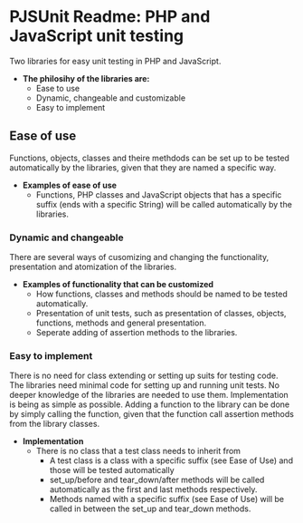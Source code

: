 # PJSUnit Readme: PHP and JavaScript unit testing
Two libraries for easy unit testing in PHP and JavaScript.
*	**The philosihy of the libraries are:**
	- Ease to use
	- Dynamic, changeable and customizable
	- Easy to implement

## Ease of use
Functions, objects, classes and theire methdods can be set up to be tested automatically by the libraries, given that they are named a specific way.
*	**Examples of ease of use**
	- Functions, PHP classes and JavaScript objects that has a specific suffix (ends with a specific String) will be called automatically by the libraries.

### Dynamic and changeable
There are several ways of cusomizing and changing the functionality, presentation and atomization of the libraries.
*	**Examples of functionality that can be customized**
	- How functions, classes and methods should be named to be tested automatically.
	- Presentation of unit tests, such as presentation of classes, objects, functions, methods and general presentation.
	- Seperate adding of assertion methods to the libraries.

### Easy to implement
There is no need for class extending or setting up suits for testing code. The libraries need minimal code for setting up and running unit tests. No deeper knowledge of the libraries are needed to use them. Implementation is being as simple as possible. Adding a function to the library can be done by simply calling the function, given that the function call assertion methods from the library classes.
*	**Implementation**
	- There is no class that a test class needs to inherit from
		- A test class is a class with a specific suffix (see Ease of Use) and those will be tested automatically
		- set\_up/before and tear\_down/after methods will be called automatically as the first and last methods respectively.
		- Methods named with a specific suffix (see Ease of Use) will be called in between the set\_up and tear\_down methods.